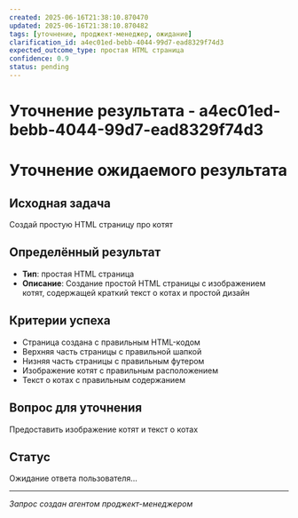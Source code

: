 ```yaml
---
created: 2025-06-16T21:38:10.870470
updated: 2025-06-16T21:38:10.870482
tags: [уточнение, проджект-менеджер, ожидание]
clarification_id: a4ec01ed-bebb-4044-99d7-ead8329f74d3
expected_outcome_type: простая HTML страница
confidence: 0.9
status: pending
---
```


# Уточнение результата - a4ec01ed-bebb-4044-99d7-ead8329f74d3

# Уточнение ожидаемого результата

## Исходная задача
Создай простую HTML страницу про котят

## Определённый результат
- **Тип**: простая HTML страница
- **Описание**: Создание простой HTML страницы с изображением котят, содержащей краткий текст о котах и простой дизайн

## Критерии успеха
- Страница создана с правильным HTML-кодом
- Верхняя часть страницы с правильной шапкой
- Низняя часть страницы с правильным футером
- Изображение котят с правильным расположением
- Текст о котах с правильным содержанием

## Вопрос для уточнения
Предоставить изображение котят и текст о котах

## Статус
Ожидание ответа пользователя...

---
*Запрос создан агентом проджект-менеджером*
